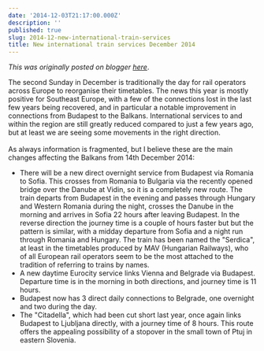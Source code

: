 ```yaml
---
date: '2014-12-03T21:17:00.000Z'
description: ''
published: true
slug: 2014-12-new-international-train-services
title: New international train services December 2014
---
```


*This was originally posted on blogger [here](https://blog.balkanology.com/2014/12/new-international-train-services.html)*.

The second Sunday in December is traditionally the day for rail operators across Europe to reorganise their timetables. The news this year is mostly positive for Southeast Europe, with a few of the connections lost in the last few years being recovered, and in particular a notable improvement in connections from Budapest to the Balkans. International services to and within the region are still greatly reduced compared to just a few years ago, but at least we are seeing some movements in the right direction.<br />
<br />
As always information is fragmented, but I believe these are the main changes affecting the Balkans from 14th December 2014:<br />
- There will be a new direct overnight service from Budapest via Romania to Sofia. This crosses from Romania to Bulgaria via the recently opened bridge over the Danube at Vidin, so it is a completely new route. The train departs from Budapest in the evening and passes through Hungary and Western Romania during the night, crosses the Danube in the morning and arrives in Sofia 22 hours after leaving Budapest. In the reverse direction the journey time is a couple of hours faster but but the pattern is similar, with a midday departure from Sofia and a night run through Romania and Hungary. The train has been named the "Serdica", at least in the timetables produced by MAV (Hungarian Railways), who of all European rail operators seem to be the most attached to the tradition of referring to trains by names.<br />
- A new daytime Eurocity service links Vienna and Belgrade via Budapest. Departure time is in the morning in both directions, and journey time is 11 hours.<br />
- Budapest now has 3 direct daily connections to Belgrade, one overnight and two during the day.<br />
- The "Citadella", which had been cut short last year, once again links Budapest to Ljubljana directly, with a journey time of 8 hours. This route offers the appealing possibility of a stopover in the small town of Ptuj in eastern Slovenia. <br />
<br />